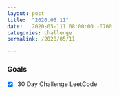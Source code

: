 ```yaml
---
layout: post
title:  "2020.05.11"
date:   2020-05-111 08:00:00 -0700
categories: challenge
permalink: /2020/05/11

---
```


### Goals
- [x] 30 Day Challenge LeetCode

&nbsp;
